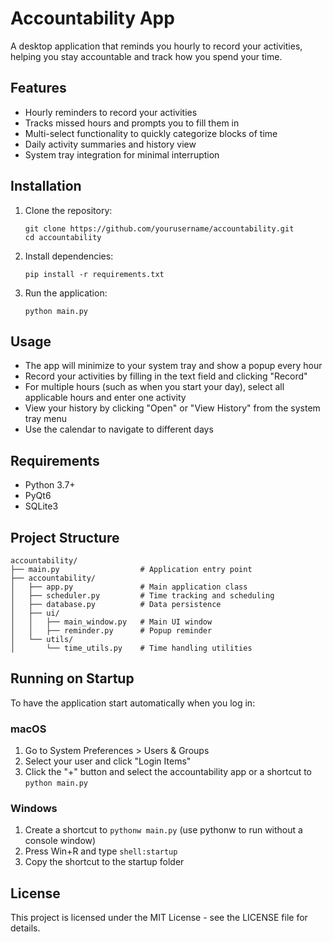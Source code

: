 # Accountability App

A desktop application that reminds you hourly to record your activities, helping you stay accountable and track how you spend your time.

## Features

- Hourly reminders to record your activities
- Tracks missed hours and prompts you to fill them in
- Multi-select functionality to quickly categorize blocks of time
- Daily activity summaries and history view
- System tray integration for minimal interruption

## Installation

1. Clone the repository:
   ```
   git clone https://github.com/yourusername/accountability.git
   cd accountability
   ```

2. Install dependencies:
   ```
   pip install -r requirements.txt
   ```

3. Run the application:
   ```
   python main.py
   ```

## Usage

- The app will minimize to your system tray and show a popup every hour
- Record your activities by filling in the text field and clicking "Record"
- For multiple hours (such as when you start your day), select all applicable hours and enter one activity
- View your history by clicking "Open" or "View History" from the system tray menu
- Use the calendar to navigate to different days

## Requirements

- Python 3.7+
- PyQt6
- SQLite3

## Project Structure

```
accountability/
├── main.py                  # Application entry point
├── accountability/
│   ├── app.py               # Main application class
│   ├── scheduler.py         # Time tracking and scheduling
│   ├── database.py          # Data persistence
│   ├── ui/
│   │   ├── main_window.py   # Main UI window
│   │   ├── reminder.py      # Popup reminder
│   └── utils/
│       └── time_utils.py    # Time handling utilities
```

## Running on Startup

To have the application start automatically when you log in:

### macOS
1. Go to System Preferences > Users & Groups
2. Select your user and click "Login Items"
3. Click the "+" button and select the accountability app or a shortcut to `python main.py`

### Windows
1. Create a shortcut to `pythonw main.py` (use pythonw to run without a console window)
2. Press Win+R and type `shell:startup`
3. Copy the shortcut to the startup folder

## License

This project is licensed under the MIT License - see the LICENSE file for details.

